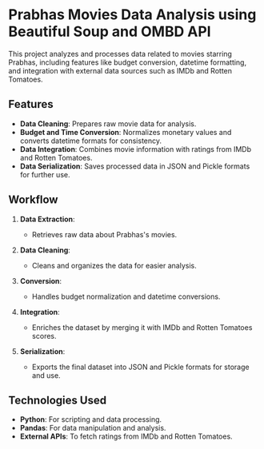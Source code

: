 
# Prabhas Movies Data Analysis using Beautiful Soup and OMBD API 

This project analyzes and processes data related to movies starring Prabhas, including features like budget conversion, datetime formatting, and integration with external data sources such as IMDb and Rotten Tomatoes.

## Features

- **Data Cleaning**: Prepares raw movie data for analysis.
- **Budget and Time Conversion**: Normalizes monetary values and converts datetime formats for consistency.
- **Data Integration**: Combines movie information with ratings from IMDb and Rotten Tomatoes.
- **Data Serialization**: Saves processed data in JSON and Pickle formats for further use.

## Workflow

1. **Data Extraction**:
   - Retrieves raw data about Prabhas's movies.

2. **Data Cleaning**:
   - Cleans and organizes the data for easier analysis.

3. **Conversion**:
   - Handles budget normalization and datetime conversions.

4. **Integration**:
   - Enriches the dataset by merging it with IMDb and Rotten Tomatoes scores.

5. **Serialization**:
   - Exports the final dataset into JSON and Pickle formats for storage and use.

## Technologies Used

- **Python**: For scripting and data processing.
- **Pandas**: For data manipulation and analysis.
- **External APIs**: To fetch ratings from IMDb and Rotten Tomatoes.

